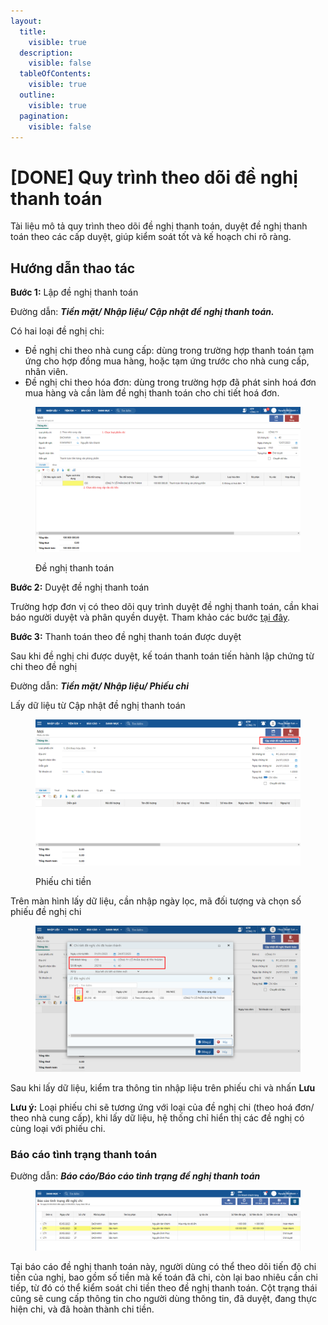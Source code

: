 ```yaml
---
layout:
  title:
    visible: true
  description:
    visible: false
  tableOfContents:
    visible: true
  outline:
    visible: true
  pagination:
    visible: false
---
```


# \[DONE] Quy trình theo dõi đề nghị thanh toán

Tài liệu mô tả quy trình theo dõi đề nghị thanh toán, duyệt đề nghị thanh toán theo các cấp duyệt, giúp kiểm soát tốt và kế hoạch chi rõ ràng.

## **Hướng dẫn thao tác**

**Bước 1:** Lập đề nghị thanh toán

Đường dẫn: _**Tiền mặt/ Nhập liệu/ Cập nhật đề nghị thanh toán.**_

Có hai loại đề nghị chi:

* Đề nghị chi theo nhà cung cấp: dùng trong trường hợp thanh toán tạm ứng cho hợp đồng mua hàng, hoặc tạm ứng trước cho nhà cung cấp, nhân viên.
* Đề nghị chi theo hóa đơn: dùng trong trường hợp đã phát sinh hoá đơn mua hàng và cần làm đề nghị thanh toán cho chi tiết hoá đơn.

<figure><img src="../../.gitbook/assets/Cập nhật đề nghị chi 2.png" alt=""><figcaption><p>Đề nghị thanh toán</p></figcaption></figure>

**Bước 2:** Duyệt đề nghị thanh toán

Trường hợp đơn vị có theo dõi quy trình duyệt đề nghị thanh toán, cần khai báo người duyệt và phân quyền duyệt. Tham khảo các bước [tại đây](done-khai-bao-va-duyet-de-nghi-thanh-toan.md).

**Bước 3:** Thanh toán theo đề nghị thanh toán được duyệt

Sau khi đề nghị chi được duyệt, kế toán thanh toán tiến hành lập chứng từ chi theo đề nghị

Đường dẫn: _**Tiền mặt/ Nhập liệu/ Phiếu chi**_

Lấy dữ liệu từ Cập nhật đề nghị thanh toán

<figure><img src="../../.gitbook/assets/image (25).png" alt=""><figcaption><p>Phiếu chi tiền</p></figcaption></figure>

Trên màn hình lấy dữ liệu, cần nhập ngày lọc, mã đối tượng và chọn số phiếu đề nghị chi

<figure><img src="../../.gitbook/assets/image (102).png" alt=""><figcaption></figcaption></figure>

Sau khi lấy dữ liệu, kiểm tra thông tin nhập liệu trên phiếu chi và nhấn **Lưu**

**Lưu ý:** Loại phiếu chi sẽ tương ứng với loại của đề nghị chi (theo hoá đơn/ theo nhà cung cấp), khi lấy dữ liệu, hệ thống chỉ hiển thị các đề nghị có cùng loại với phiếu chi.

### Báo cáo tình trạng thanh toán

Đường dẫn: _**Báo cáo/Báo cáo tình trạng đề nghị thanh toán**_

<figure><img src="../../.gitbook/assets/Cập nhật đề nghị chi 6.png" alt=""><figcaption></figcaption></figure>

Tại báo cáo đề nghị thanh toán này, người dùng có thể theo dõi tiến độ chi tiền của nghị, bao gồm số tiền mà kế toán đã chi, còn lại bao nhiêu cần chi tiếp, từ đó có thể kiểm soát chi tiền theo đề nghị thanh toán. Cột trạng thái cũng sẽ cung cấp thông tin cho người dùng thông tin, đã duyệt, đang thực hiện chi, và đã hoàn thành chi tiền.
